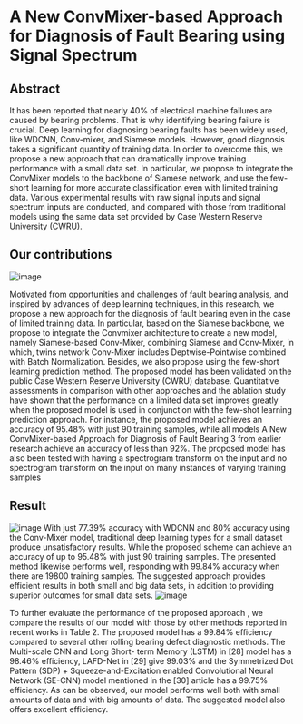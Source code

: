# A New ConvMixer-based Approach for Diagnosis of Fault Bearing using Signal Spectrum
## Abstract
It has been reported that nearly 40% of electrical machine failures are caused by bearing problems. That is why identifying bearing failure is crucial. Deep learning for diagnosing bearing faults has been widely used, like WDCNN, Conv-mixer, and Siamese models. However, good diagnosis takes a significant quantity of training data. In order to overcome this, we propose a new approach that can dramatically improve training performance with a small data set. In particular, we propose to integrate the ConvMixer models to the backbone of Siamese network, and use the few-short learning for more accurate classification even with limited training data. Various experimental results with raw signal inputs and signal spectrum inputs are conducted, and compared with those from traditional models using the same data set provided by Case Western Reserve University (CWRU).
## Our contributions

![image](https://github.com/VuManhHung307201/bearing_faults_diagnosis/assets/106971509/b64b8ed4-70b1-4672-b51c-ae8f7eda059e)


Motivated from opportunities and challenges of fault bearing analysis, and inspired by advances of deep learning techniques, in this research, we propose
a new approach for the diagnosis of fault bearing even in the case of limited training data. In particular, based on the Siamese backbone, we propose to
integrate the Convmixer architecture to create a new model, namely Siamese-based Conv-Mixer, combining Siamese and Conv-Mixer, in which, twins network
Conv-Mixer includes Deptwise-Pointwise combined with Batch Normalization. Besides, we also propose using the few-short learning prediction method. The proposed model has been validated on the public Case Western Reserve University (CWRU) database. Quantitative assessments in comparison with other approaches and the ablation study have shown that the performance on a limited
data set improves greatly when the proposed model is used in conjunction with the few-shot learning prediction approach. For instance, the proposed model
achieves an accuracy of 95.48% with just 90 training samples, while all models A New ConvMixer-based Approach for Diagnosis of Fault Bearing 3 from earlier research achieve an accuracy of less than 92%. The proposed model has also been tested with having a spectrogram transform on the input and no spectrogram transform on the input on many instances of varying training samples
## Result
![image](https://github.com/VuManhHung307201/bearing_faults_diagnosis/assets/106971509/4c903c3e-f952-4b76-ade5-46f7bbe7821a)
  With just 77.39% accuracy with WDCNN and 80% accuracy using the Conv-Mixer model, traditional deep learning types for a small dataset produce unsatisfactory results.
While the proposed scheme can achieve an accuracy of up to 95.48% with just 90 training samples. The presented method likewise performs well, responding with 99.84% accuracy when there are 19800 training samples. The suggested approach provides efficient results in both small and big data sets, in addition to providing superior outcomes for small data sets. 
![image](https://github.com/VuManhHung307201/bearing_faults_diagnosis/assets/106971509/3c771828-ec32-4016-92d6-7c27dd1e2725)

  To further evaluate the performance of the proposed approach , we compare
the results of our model with those by other methods reported in recent works in
Table 2. The proposed model has a 99.84% efficiency compared to several other
rolling bearing defect diagnostic methods. The Multi-scale CNN and Long Short-
term Memory (LSTM) in [28] model has a 98.46% efficiency, LAFD-Net in [29]
give 99.03% and the Symmetrized Dot Pattern (SDP) + Squeeze-and-Excitation
enabled Convolutional Neural Network (SE-CNN) model mentioned in the [30]
article has a 99.75% efficiency. As can be observed, our model performs well both
with small amounts of data and with big amounts of data. The suggested model
also offers excellent efficiency.
